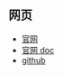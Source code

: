 
## 网页

- [官网](http://javagl.de/jcuda.org/)
- [官网 doc](http://javagl.de/jcuda.org/documentation/Documentation.html)
- [github](https://github.com/jcuda/jcuda)

